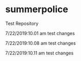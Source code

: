 # summerpolice
Test Repository

7/22/2019:10.01 am test changes

7/22/2019:10.08 am test changes

7/22/2019:10.11 am test changes
